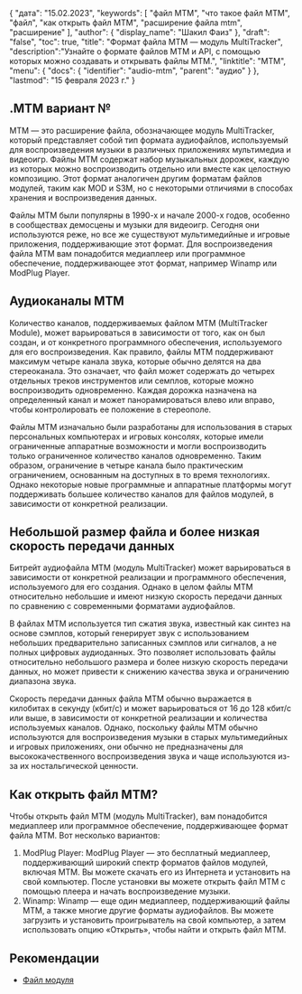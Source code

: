 {
"дата": "15.02.2023",
  "keywords": [
"файл МТМ",
"что такое файл МТМ",
"файл",
"как открыть файл МТМ",
"расширение файла mtm",
"расширение"
],
  "author": {
"display_name": "Шакил Фаиз"
},
"draft": "false",
"toc": true,
"title": "Формат файла MTM — модуль MultiTracker",
  "description":"Узнайте о формате файлов MTM и API, с помощью которых можно создавать и открывать файлы MTM.",
"linktitle": "МТМ",
  "menu": {
    "docs": {
      "identifier": "audio-mtm",
"parent": "аудио"
}
},
"lastmod": "15 февраля 2023 г."
}

## .MTM вариант №

MTM — это расширение файла, обозначающее модуль MultiTracker, который представляет собой тип формата аудиофайлов, используемый для воспроизведения музыки в различных приложениях мультимедиа и видеоигр. Файлы MTM содержат набор музыкальных дорожек, каждую из которых можно воспроизводить отдельно или вместе как целостную композицию. Этот формат аналогичен другим форматам файлов модулей, таким как MOD и S3M, но с некоторыми отличиями в способах хранения и воспроизведения данных.

Файлы MTM были популярны в 1990-х и начале 2000-х годов, особенно в сообществах демосцены и музыки для видеоигр. Сегодня они используются реже, но все же существуют мультимедийные и игровые приложения, поддерживающие этот формат. Для воспроизведения файла MTM вам понадобится медиаплеер или программное обеспечение, поддерживающее этот формат, например Winamp или ModPlug Player.

## Аудиоканалы МТМ

Количество каналов, поддерживаемых файлом MTM (MultiTracker Module), может варьироваться в зависимости от того, как он был создан, и от конкретного программного обеспечения, используемого для его воспроизведения. Как правило, файлы MTM поддерживают максимум четыре канала звука, которые обычно делятся на два стереоканала. Это означает, что файл может содержать до четырех отдельных треков инструментов или семплов, которые можно воспроизводить одновременно. Каждая дорожка назначена на определенный канал и может панорамироваться влево или вправо, чтобы контролировать ее положение в стереополе.

Файлы MTM изначально были разработаны для использования в старых персональных компьютерах и игровых консолях, которые имели ограниченные аппаратные возможности и могли воспроизводить только ограниченное количество каналов одновременно. Таким образом, ограничение в четыре канала было практическим ограничением, основанным на доступных в то время технологиях. Однако некоторые новые программные и аппаратные платформы могут поддерживать большее количество каналов для файлов модулей, в зависимости от конкретной реализации.

## Небольшой размер файла и более низкая скорость передачи данных

Битрейт аудиофайла MTM (модуль MultiTracker) может варьироваться в зависимости от конкретной реализации и программного обеспечения, используемого для его создания. Однако в целом файлы MTM относительно небольшие и имеют низкую скорость передачи данных по сравнению с современными форматами аудиофайлов.

В файлах MTM используется тип сжатия звука, известный как синтез на основе сэмплов, который генерирует звук с использованием небольших предварительно записанных сэмплов или сигналов, а не полных цифровых аудиоданных. Это позволяет использовать файлы относительно небольшого размера и более низкую скорость передачи данных, но может привести к снижению качества звука и ограничению диапазона звука.

Скорость передачи данных файла MTM обычно выражается в килобитах в секунду (кбит/с) и может варьироваться от 16 до 128 кбит/с или выше, в зависимости от конкретной реализации и количества используемых каналов. Однако, поскольку файлы MTM обычно используются для воспроизведения музыки в старых мультимедийных и игровых приложениях, они обычно не предназначены для высококачественного воспроизведения звука и чаще используются из-за их ностальгической ценности.

## Как открыть файл MTM?

Чтобы открыть файл MTM (модуль MultiTracker), вам понадобится медиаплеер или программное обеспечение, поддерживающее формат файла MTM. Вот несколько вариантов:

1. ModPlug Player: ModPlug Player — это бесплатный медиаплеер, поддерживающий широкий спектр форматов файлов модулей, включая MTM. Вы можете скачать его из Интернета и установить на свой компьютер. После установки вы можете открыть файл MTM с помощью плеера и начать воспроизведение музыки.
2. Winamp: Winamp — еще один медиаплеер, поддерживающий файлы MTM, а также многие другие форматы аудиофайлов. Вы можете загрузить и установить проигрыватель на свой компьютер, а затем использовать опцию «Открыть», чтобы найти и открыть файл MTM.

## Рекомендации
* [Файл модуля](https://en.wikipedia.org/wiki/Module_file)

